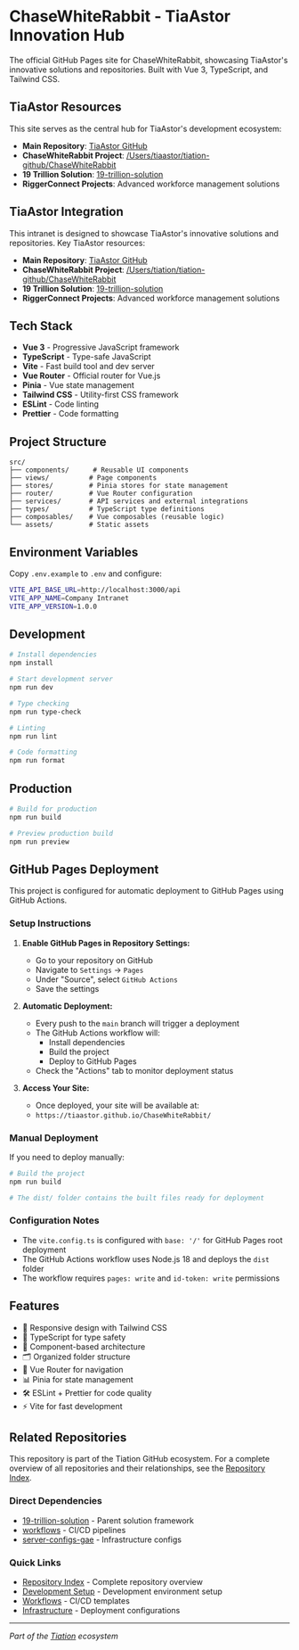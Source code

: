 # ChaseWhiteRabbit - TiaAstor Innovation Hub

The official GitHub Pages site for ChaseWhiteRabbit, showcasing TiaAstor's innovative solutions and repositories. Built with Vue 3, TypeScript, and Tailwind CSS.

## TiaAstor Resources

This site serves as the central hub for TiaAstor's development ecosystem:

- **Main Repository**: [TiaAstor GitHub](https://github.com/TiaAstor)
- **ChaseWhiteRabbit Project**: [/Users/tiaastor/tiation-github/ChaseWhiteRabbit](https://github.com/TiaAstor/ChaseWhiteRabbit)
- **19 Trillion Solution**: [19-trillion-solution](https://github.com/TiaAstor/19-trillion-solution)
- **RiggerConnect Projects**: Advanced workforce management solutions

## TiaAstor Integration

This intranet is designed to showcase TiaAstor's innovative solutions and repositories. Key TiaAstor resources:

- **Main Repository**: [TiaAstor GitHub](https://github.com/TiaAstor)
- **ChaseWhiteRabbit Project**: [/Users/tiation/tiation-github/ChaseWhiteRabbit](https://github.com/TiaAstor/ChaseWhiteRabbit)
- **19 Trillion Solution**: [19-trillion-solution](https://github.com/TiaAstor/19-trillion-solution)
- **RiggerConnect Projects**: Advanced workforce management solutions

## Tech Stack

- **Vue 3** - Progressive JavaScript framework
- **TypeScript** - Type-safe JavaScript
- **Vite** - Fast build tool and dev server
- **Vue Router** - Official router for Vue.js
- **Pinia** - Vue state management
- **Tailwind CSS** - Utility-first CSS framework
- **ESLint** - Code linting
- **Prettier** - Code formatting

## Project Structure

```
src/
├── components/      # Reusable UI components
├── views/          # Page components
├── stores/         # Pinia stores for state management
├── router/         # Vue Router configuration
├── services/       # API services and external integrations
├── types/          # TypeScript type definitions
├── composables/    # Vue composables (reusable logic)
└── assets/         # Static assets
```

## Environment Variables

Copy `.env.example` to `.env` and configure:

```bash
VITE_API_BASE_URL=http://localhost:3000/api
VITE_APP_NAME=Company Intranet
VITE_APP_VERSION=1.0.0
```

## Development

```bash
# Install dependencies
npm install

# Start development server
npm run dev

# Type checking
npm run type-check

# Linting
npm run lint

# Code formatting
npm run format
```

## Production

```bash
# Build for production
npm run build

# Preview production build
npm run preview
```

## GitHub Pages Deployment

This project is configured for automatic deployment to GitHub Pages using GitHub Actions.

### Setup Instructions

1. **Enable GitHub Pages in Repository Settings:**
   - Go to your repository on GitHub
   - Navigate to `Settings` → `Pages`
   - Under "Source", select `GitHub Actions`
   - Save the settings

2. **Automatic Deployment:**
   - Every push to the `main` branch will trigger a deployment
   - The GitHub Actions workflow will:
     - Install dependencies
     - Build the project
     - Deploy to GitHub Pages
   - Check the "Actions" tab to monitor deployment status

3. **Access Your Site:**
   - Once deployed, your site will be available at:
   - `https://tiaastor.github.io/ChaseWhiteRabbit/`

### Manual Deployment

If you need to deploy manually:

```bash
# Build the project
npm run build

# The dist/ folder contains the built files ready for deployment
```

### Configuration Notes

- The `vite.config.ts` is configured with `base: '/'` for GitHub Pages root deployment
- The GitHub Actions workflow uses Node.js 18 and deploys the `dist` folder
- The workflow requires `pages: write` and `id-token: write` permissions

## Features

- 📱 Responsive design with Tailwind CSS
- 🔧 TypeScript for type safety
- 🎨 Component-based architecture
- 🗂️ Organized folder structure
- 🔀 Vue Router for navigation
- 📊 Pinia for state management
- 🛠️ ESLint + Prettier for code quality
- ⚡ Vite for fast development

## Related Repositories

This repository is part of the Tiation GitHub ecosystem. For a complete overview of all repositories and their relationships, see the [Repository Index](./REPOSITORY_INDEX.md).

### Direct Dependencies
- [19-trillion-solution](../19-trillion-solution/) - Parent solution framework
- [workflows](../workflows/) - CI/CD pipelines
- [server-configs-gae](../server-configs-gae/) - Infrastructure configs

### Quick Links
- [Repository Index](./REPOSITORY_INDEX.md) - Complete repository overview
- [Development Setup](../ubuntu-dev-setup/README.md) - Development environment setup
- [Workflows](../workflows/) - CI/CD templates
- [Infrastructure](../server-configs-gae/) - Deployment configurations

---
*Part of the [Tiation](../tiation/) ecosystem*
